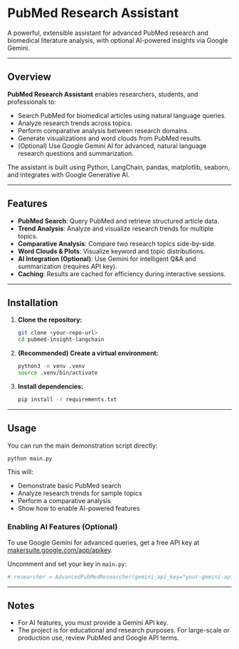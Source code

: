 # PubMed Research Assistant

A powerful, extensible assistant for advanced PubMed research and biomedical literature analysis, with optional AI-powered insights via Google Gemini.

---

## Overview

**PubMed Research Assistant** enables researchers, students, and professionals to:
- Search PubMed for biomedical articles using natural language queries.
- Analyze research trends across topics.
- Perform comparative analysis between research domains.
- Generate visualizations and word clouds from PubMed results.
- (Optional) Use Google Gemini AI for advanced, natural language research questions and summarization.

The assistant is built using Python, LangChain, pandas, matplotlib, seaborn, and integrates with Google Generative AI.

---

## Features

- **PubMed Search**: Query PubMed and retrieve structured article data.
- **Trend Analysis**: Analyze and visualize research trends for multiple topics.
- **Comparative Analysis**: Compare two research topics side-by-side.
- **Word Clouds & Plots**: Visualize keyword and topic distributions.
- **AI Integration (Optional)**: Use Gemini for intelligent Q&A and summarization (requires API key).
- **Caching**: Results are cached for efficiency during interactive sessions.

---

## Installation

1. **Clone the repository:**
   ```bash
   git clone <your-repo-url>
   cd pubmed-insight-langchain
   ```
2. **(Recommended) Create a virtual environment:**
   ```bash
   python3 -m venv .venv
   source .venv/bin/activate
   ```
3. **Install dependencies:**
   ```bash
   pip install -r requirements.txt
   ```

---

## Usage

You can run the main demonstration script directly:

```bash
python main.py
```

This will:
- Demonstrate basic PubMed search
- Analyze research trends for sample topics
- Perform a comparative analysis
- Show how to enable AI-powered features

### Enabling AI Features (Optional)
To use Google Gemini for advanced queries, get a free API key at [makersuite.google.com/app/apikey](https://makersuite.google.com/app/apikey).

Uncomment and set your key in `main.py`:
```python
# researcher = AdvancedPubMedResearcher(gemini_api_key="your-gemini-api-key")
```

---

## Notes
- For AI features, you must provide a Gemini API key.
- The project is for educational and research purposes. For large-scale or production use, review PubMed and Google API terms.
